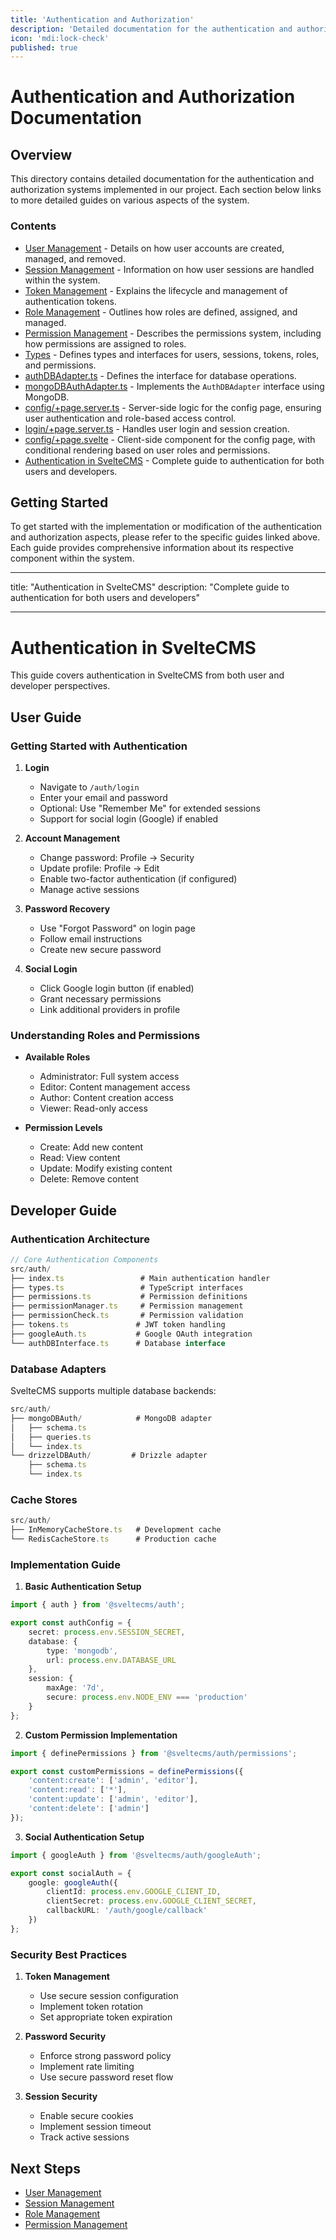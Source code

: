 ```yaml
---
title: 'Authentication and Authorization'
description: 'Detailed documentation for the authentication and authorization systems implemented in our project.'
icon: 'mdi:lock-check'
published: true
---
```


# Authentication and Authorization Documentation

## Overview

This directory contains detailed documentation for the authentication and authorization systems implemented in our project. Each section below links to more detailed guides on various aspects of the system.

### Contents

- [User Management](docs/UserManagement.md) - Details on how user accounts are created, managed, and removed.
- [Session Management](docs/SessionManagement.md) - Information on how user sessions are handled within the system.
- [Token Management](docs/TokenManagement.md) - Explains the lifecycle and management of authentication tokens.
- [Role Management](docs/RoleManagement.md) - Outlines how roles are defined, assigned, and managed.
- [Permission Management](docs/PermissionManagement.md) - Describes the permissions system, including how permissions are assigned to roles.
- [Types](docs/Types.md) - Defines types and interfaces for users, sessions, tokens, roles, and permissions.
- [authDBAdapter.ts](docs/authDBAdapter.md) - Defines the interface for database operations.
- [mongoDBAuthAdapter.ts](docs/mongoDBAuthAdapter.md) - Implements the `AuthDBAdapter` interface using MongoDB.
- [config/+page.server.ts](docs/config-page.server.md) - Server-side logic for the config page, ensuring user authentication and role-based access control.
- [login/+page.server.ts](docs/login-page.server.md) - Handles user login and session creation.
- [config/+page.svelte](docs/config-page.svelte.md) - Client-side component for the config page, with conditional rendering based on user roles and permissions.
- [Authentication in SvelteCMS](docs/AuthenticationInSvelteCMS.md) - Complete guide to authentication for both users and developers.

## Getting Started

To get started with the implementation or modification of the authentication and authorization aspects, please refer to the specific guides linked above. Each guide provides comprehensive information about its respective component within the system.

---

title: "Authentication in SvelteCMS"
description: "Complete guide to authentication for both users and developers"

---

# Authentication in SvelteCMS

This guide covers authentication in SvelteCMS from both user and developer perspectives.

## User Guide

### Getting Started with Authentication

1. **Login**
   - Navigate to `/auth/login`
   - Enter your email and password
   - Optional: Use "Remember Me" for extended sessions
   - Support for social login (Google) if enabled

2. **Account Management**
   - Change password: Profile → Security
   - Update profile: Profile → Edit
   - Enable two-factor authentication (if configured)
   - Manage active sessions

3. **Password Recovery**
   - Use "Forgot Password" on login page
   - Follow email instructions
   - Create new secure password

4. **Social Login**
   - Click Google login button (if enabled)
   - Grant necessary permissions
   - Link additional providers in profile

### Understanding Roles and Permissions

- **Available Roles**
  - Administrator: Full system access
  - Editor: Content management access
  - Author: Content creation access
  - Viewer: Read-only access

- **Permission Levels**
  - Create: Add new content
  - Read: View content
  - Update: Modify existing content
  - Delete: Remove content

## Developer Guide

### Authentication Architecture

```typescript
// Core Authentication Components
src/auth/
├── index.ts                 # Main authentication handler
├── types.ts                 # TypeScript interfaces
├── permissions.ts           # Permission definitions
├── permissionManager.ts     # Permission management
├── permissionCheck.ts       # Permission validation
├── tokens.ts               # JWT token handling
├── googleAuth.ts           # Google OAuth integration
└── authDBInterface.ts      # Database interface
```

### Database Adapters

SvelteCMS supports multiple database backends:

```typescript
src/auth/
├── mongoDBAuth/            # MongoDB adapter
│   ├── schema.ts
│   ├── queries.ts
│   └── index.ts
└── drizzelDBAuth/         # Drizzle adapter
    ├── schema.ts
    └── index.ts
```

### Cache Stores

```typescript
src/auth/
├── InMemoryCacheStore.ts   # Development cache
└── RedisCacheStore.ts      # Production cache
```

### Implementation Guide

1. **Basic Authentication Setup**

```typescript
import { auth } from '@sveltecms/auth';

export const authConfig = {
	secret: process.env.SESSION_SECRET,
	database: {
		type: 'mongodb',
		url: process.env.DATABASE_URL
	},
	session: {
		maxAge: '7d',
		secure: process.env.NODE_ENV === 'production'
	}
};
```

2. **Custom Permission Implementation**

```typescript
import { definePermissions } from '@sveltecms/auth/permissions';

export const customPermissions = definePermissions({
	'content:create': ['admin', 'editor'],
	'content:read': ['*'],
	'content:update': ['admin', 'editor'],
	'content:delete': ['admin']
});
```

3. **Social Authentication Setup**

```typescript
import { googleAuth } from '@sveltecms/auth/googleAuth';

export const socialAuth = {
	google: googleAuth({
		clientId: process.env.GOOGLE_CLIENT_ID,
		clientSecret: process.env.GOOGLE_CLIENT_SECRET,
		callbackURL: '/auth/google/callback'
	})
};
```

### Security Best Practices

1. **Token Management**
   - Use secure session configuration
   - Implement token rotation
   - Set appropriate token expiration

2. **Password Security**
   - Enforce strong password policy
   - Implement rate limiting
   - Use secure password reset flow

3. **Session Security**
   - Enable secure cookies
   - Implement session timeout
   - Track active sessions

## Next Steps

- [User Management](./03-UserManagement.md)
- [Session Management](./04-SessionManagement.md)
- [Role Management](./05-RoleManagement.md)
- [Permission Management](./07-PermissionManagement.md)
